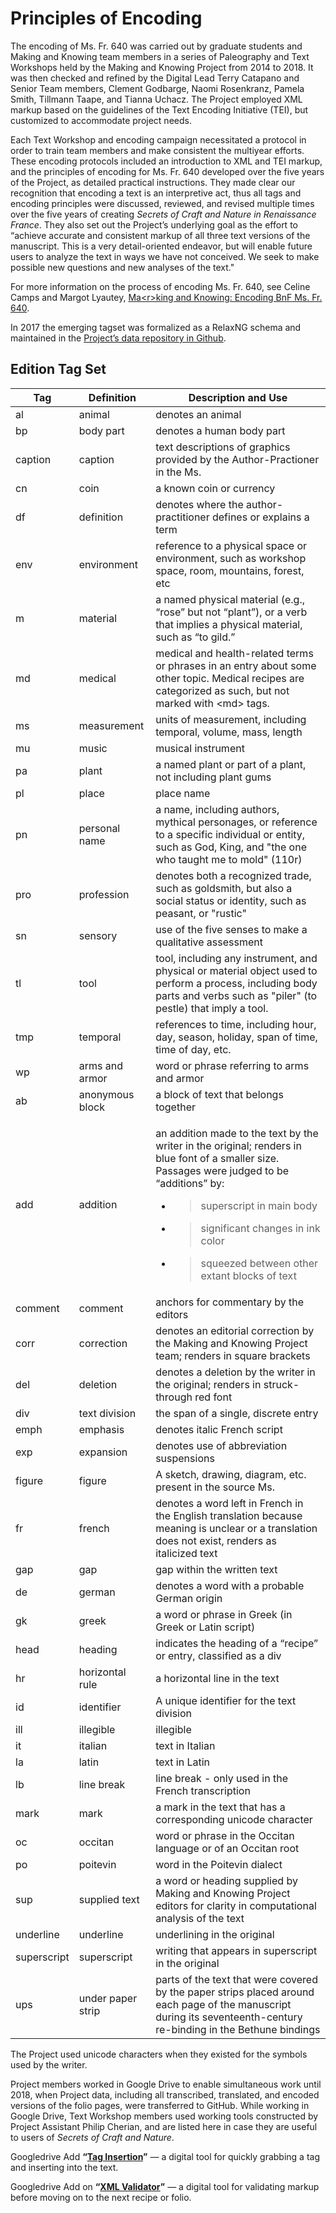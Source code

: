 # Principles of Encoding

The encoding of Ms. Fr. 640 was carried out by graduate students and
Making and Knowing team members in a series of Paleography and Text
Workshops held by the Making and Knowing Project from 2014 to 2018. It
was then checked and refined by the Digital Lead Terry Catapano and
Senior Team members, Clement Godbarge, Naomi Rosenkranz, Pamela Smith, Tillmann Taape, and Tianna Uchacz. The Project employed
XML markup based on the guidelines of the Text Encoding Initiative
(TEI), but customized to accommodate project needs.

Each Text Workshop and encoding campaign necessitated a protocol in
order to train team members and make consistent the multiyear efforts.
These encoding protocols included an introduction to XML and TEI markup, and the principles of encoding for
Ms. Fr. 640 developed over the five years of the Project, as detailed
practical instructions. They made clear our recognition that encoding a text is an interpretive act, thus all tags
and encoding principles were discussed, reviewed, and revised multiple
times over the five years of creating *Secrets of Craft and Nature in Renaissance France*. They also set out
the Project’s underlying goal as the effort to “achieve accurate and
consistent markup of all three text versions of the manuscript. This is
a very detail-oriented endeavor, but will enable future users to analyze
the text in ways we have not conceived. We seek to make possible new
questions and new analyses of the text."

For more information on the process of encoding Ms. Fr. 640, see Celine
Camps and Margot Lyautey, [Ma\<r\>king and Knowing: Encoding BnF Ms. Fr.
640](/#essays/ann_331_ie_19).

In 2017 the emerging tagset was formalized as a RelaxNG schema and
maintained in the [Project’s data repository in Github](https://github.com/cu-mkp/m-k-manuscript-data/blob/master/schema/ms-transcription.md).

## Edition Tag Set

<table>
<thead>
<tr class="header">
<th><strong>Tag</strong></th>
<th><strong>Definition</strong></th>
<th><strong>Description and Use</strong></th>
</tr>
</thead>
<tbody>
<tr class="odd">
<td>al</td>
<td>animal</td>
<td>denotes an animal</td>
</tr>
<tr class="even">
<td>bp</td>
<td>body part</td>
<td>denotes a human body part</td>
</tr>
<tr class="odd">
<td>caption</td>
<td>caption</td>
<td>text descriptions of graphics provided by the Author-Practioner in the Ms.</td>
</tr>
<tr class="even">
<td>cn</td>
<td>coin</td>
<td>a known coin or currency</td>
</tr>
<tr class="odd">
<td>df</td>
<td>definition</td>
<td>denotes where the author-practitioner defines or explains a term</td>
</tr>
<tr class="even">
<td>env</td>
<td>environment</td>
<td>reference to a physical space or environment, such as workshop space, room, mountains, forest, etc</td>
</tr>
<tr class="odd">
<td>m</td>
<td>material</td>
<td>a named physical material (e.g., “rose” but not “plant”), or a verb that implies a physical material, such as “to gild.”</td>
</tr>
<tr class="even">
<td>md</td>
<td>medical</td>
<td>medical and health-related terms or phrases in an entry about some other topic. Medical recipes are categorized as such, but not marked with &lt;md&gt; tags.</td>
</tr>
<tr class="odd">
<td>ms</td>
<td>measurement</td>
<td>units of measurement, including temporal, volume, mass, length</td>
</tr>
<tr class="even">
<td>mu</td>
<td>music</td>
<td>musical instrument</td>
</tr>
<tr class="odd">
<td>pa</td>
<td>plant</td>
<td>a named plant or part of a plant, not including plant gums</td>
</tr>
<tr class="even">
<td>pl</td>
<td>place</td>
<td>place name</td>
</tr>
<tr class="odd">
<td>pn</td>
<td>personal name</td>
<td>a name, including authors, mythical personages, or reference to a specific individual or entity, such as God, King, and &quot;the one who taught me to mold&quot; (110r)</td>
</tr>
<tr class="even">
<td>pro</td>
<td>profession</td>
<td>denotes both a recognized trade, such as goldsmith, but also a social status or identity, such as peasant, or &quot;rustic&quot;</td>
</tr>
<tr class="odd">
<td>sn</td>
<td>sensory</td>
<td>use of the five senses to make a qualitative assessment</td>
</tr>
<tr class="even">
<td>tl</td>
<td>tool</td>
<td>tool, including any instrument, and physical or material object used to perform a process, including body parts and verbs such as &quot;piler&quot; (to pestle) that imply a tool.</td>
</tr>
<tr class="odd">
<td>tmp</td>
<td>temporal</td>
<td>references to time, including hour, day, season, holiday, span of time, time of day, etc.</td>
</tr>
<tr class="even">
<td>wp</td>
<td>arms and armor</td>
<td>word or phrase referring to arms and armor</td>
</tr>
<tr class="odd">
<td>ab</td>
<td>anonymous block</td>
<td>a block of text that belongs together</td>
</tr>
<tr class="even">
<td>add</td>
<td>addition</td>
<td><p>an addition made to the text by the writer in the original; renders in blue font of a smaller size. Passages were judged to be “additions” by:</p>
<ul>
<li><blockquote>
<p>superscript in main body</p>
</blockquote></li>
<li><blockquote>
<p>significant changes in ink color</p>
</blockquote></li>
<li><blockquote>
<p>squeezed between other extant blocks of text</p>
</blockquote></li>
</ul></td>
</tr>
<tr class="odd">
<td>comment</td>
<td>comment</td>
<td>anchors for commentary by the editors</td>
</tr>
<tr class="even">
<td>corr</td>
<td>correction</td>
<td>denotes an editorial correction by the Making and Knowing Project team; renders in square brackets</td>
</tr>
<tr class="odd">
<td>del</td>
<td>deletion</td>
<td>denotes a deletion by the writer in the original; renders in struck-through red font</td>
</tr>
<tr class="even">
<td>div</td>
<td>text division</td>
<td>the span of a single, discrete entry</td>
</tr>
<tr class="odd">
<td>emph</td>
<td>emphasis</td>
<td>denotes italic French script</td>
</tr>
<tr class="even">
<td>exp</td>
<td>expansion</td>
<td>denotes use of abbreviation suspensions</td>
</tr>
<tr class="odd">
<td>figure</td>
<td>figure</td>
<td>A sketch, drawing, diagram, etc. present in the source Ms.</td>
</tr>
<tr class="even">
<td>fr</td>
<td>french</td>
<td>denotes a word left in French in the English translation because meaning is unclear or a translation does not exist, renders as italicized text</td>
</tr>
<tr class="odd">
<td>gap</td>
<td>gap</td>
<td>gap within the written text</td>
</tr>
<tr class="even">
<td>de</td>
<td>german</td>
<td>denotes a word with a probable German origin</td>
</tr>
<tr class="odd">
<td>gk</td>
<td>greek</td>
<td>a word or phrase in Greek (in Greek or Latin script)</td>
</tr>
<tr class="even">
<td>head</td>
<td>heading</td>
<td>indicates the heading of a “recipe” or entry, classified as a div</td>
</tr>
<tr class="odd">
<td>hr</td>
<td>horizontal rule</td>
<td>a horizontal line in the text</td>
</tr>
<tr class="even">
<td>id</td>
<td>identifier</td>
<td>A unique identifier for the text division</td>
</tr>
<tr class="odd">
<td>ill</td>
<td>illegible</td>
<td>illegible</td>
</tr>
<tr class="even">
<td>it</td>
<td>italian</td>
<td>text in Italian</td>
</tr>
<tr class="odd">
<td>la</td>
<td>latin</td>
<td>text in Latin</td>
</tr>
<tr class="even">
<td>lb</td>
<td>line break</td>
<td>line break - only used in the French transcription</td>
</tr>
<tr class="odd">
<td>mark</td>
<td>mark</td>
<td>a mark in the text that has a corresponding unicode character</td>
</tr>
<tr class="even">
<td>oc</td>
<td>occitan</td>
<td>word or phrase in the Occitan language or of an Occitan root</td>
</tr>
<tr class="odd">
<td>po</td>
<td>poitevin</td>
<td>word in the Poitevin dialect</td>
</tr>
<tr class="even">
<td>sup</td>
<td>supplied text</td>
<td>a word or heading supplied by Making and Knowing Project editors for clarity in computational analysis of the text</td>
</tr>
<tr class="odd">
<td>underline</td>
<td>underline</td>
<td>underlining in the original</td>
</tr>
<tr class="even">
<td>superscript</td>
<td>superscript</td>
<td>writing that appears in superscript in the original</td>
</tr>
<tr class="odd">
<td>ups</td>
<td>under paper strip</td>
<td>parts of the text that were covered by the paper strips placed around each page of the manuscript during its seventeenth-century re-binding in the Bethune bindings</td>
</tr>
</tbody>
</table>

The Project used unicode characters when they existed for the symbols
used by the writer.

Project members worked in Google Drive to enable simultaneous work until
2018, when Project data, including all transcribed, translated, and
encoded versions of the folio pages, were transferred to GitHub. While
working in Google Drive, Text Workshop members used working tools
constructed by Project Assistant Philip Cherian, and are listed here in
case they are useful to users of *Secrets of Craft and Nature*.

Googledrive Add **“[Tag Insertion](https://chrome.google.com/webstore/detail/tag-insertion/bmbnkgemgamfdehffagfghkbkcgcoika?utm_source=permalink)”** — a digital tool for quickly grabbing a tag and inserting into the text.    

Googledrive Add on **“[XML Validator](https://chrome.google.com/webstore/detail/xmlvalidator/enbfpfceakblekdbimplgjkmjfjceede?utm_source=permalink)”** — a digital tool for validating markup before moving on to the next recipe or folio.
